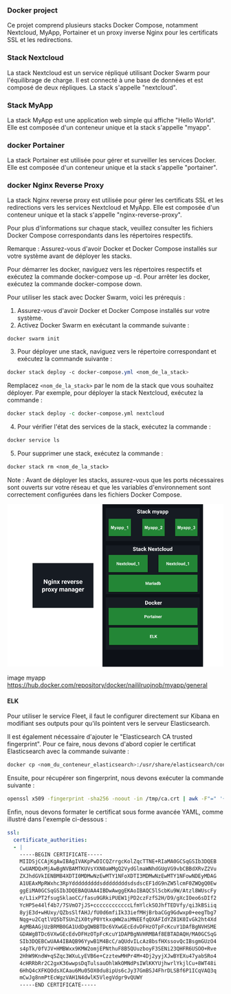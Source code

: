 
### Docker project

Ce projet comprend plusieurs stacks Docker Compose, notamment Nextcloud, MyApp, Portainer et un proxy inverse Nginx pour les certificats SSL et les redirections.

### Stack Nextcloud
La stack Nextcloud est un service répliqué utilisant Docker Swarm pour l'équilibrage de charge. Il est connecté à une base de données et est composé de deux répliques. La stack s'appelle "nextcloud".

### Stack MyApp
La stack MyApp est une application web simple qui affiche "Hello World". Elle est composée d'un conteneur unique et la stack s'appelle "myapp".

### docker Portainer
La stack Portainer est utilisée pour gérer et surveiller les services Docker. Elle est composée d'un conteneur unique et la stack s'appelle "portainer".

### docker Nginx Reverse Proxy
La stack Nginx reverse proxy est utilisée pour gérer les certificats SSL et les redirections vers les services Nextcloud et MyApp. Elle est composée d'un conteneur unique et la stack s'appelle "nginx-reverse-proxy".

Pour plus d'informations sur chaque stack, veuillez consulter les fichiers Docker Compose correspondants dans les répertoires respectifs.

Remarque : Assurez-vous d'avoir Docker et Docker Compose installés sur votre système avant de déployer les stacks.

Pour démarrer les docker, naviguez vers les répertoires respectifs et exécutez la commande docker-compose up -d. Pour arrêter les docker, exécutez la commande docker-compose down.


Pour utiliser les stack avec Docker Swarm, voici les prérequis :

1. Assurez-vous d'avoir Docker et Docker Compose installés sur votre système.
2. Activez Docker Swarm en exécutant la commande suivante :
```
docker swarm init
```
3. Pour déployer une stack, naviguez vers le répertoire correspondant et exécutez la commande suivante :
```css
docker stack deploy -c docker-compose.yml <nom_de_la_stack>
```
Remplacez `<nom_de_la_stack>` par le nom de la stack que vous souhaitez déployer. Par exemple, pour déployer la stack Nextcloud, exécutez la commande :
```perl
docker stack deploy -c docker-compose.yml nextcloud
```
4. Pour vérifier l'état des services de la stack, exécutez la commande :
```css
docker service ls
```
5. Pour supprimer une stack, exécutez la commande :
```perl
docker stack rm <nom_de_la_stack>
```
Note : Avant de déployer les stacks, assurez-vous que les ports nécessaires sont ouverts sur votre réseau et que les variables d'environnement sont correctement configurées dans les fichiers Docker Compose.

![shema_infra](https://github.com/Naililruojnob/Docker-Project/blob/b12da88ed9127ce130eb2b739b72747eec77a8cb/Shema_infra.png)

image myapp https://hub.docker.com/repository/docker/naililruojnob/myapp/general


#### ELK

Pour utiliser le service Fleet, il faut le configurer directement sur Kibana en modifiant ses outputs pour qu'ils pointent vers le serveur Elasticsearch.

Il est également nécessaire d'ajouter le "Elasticsearch CA trusted fingerprint". Pour ce faire, nous devons d'abord copier le certificat Elasticsearch avec la commande suivante :

```bash
docker cp <nom_du_conteneur_elasticsearch>:/usr/share/elasticsearch/config/certs/ca/ca.crt /tmp/.
```

Ensuite, pour récupérer son fingerprint, nous devons exécuter la commande suivante :

```bash
openssl x509 -fingerprint -sha256 -noout -in /tmp/ca.crt | awk -F"=" '{print $2}' | sed s/://g
```

Enfin, nous devons formater le certificat sous forme avancée YAML, comme illustré dans l'exemple ci-dessous :

```yaml
ssl:
  certificate_authorities:
  - |
    -----BEGIN CERTIFICATE-----
    MIIDSjCCAjKgAwIBAgIVAKpPwDICQZrrgcKolZqcTTNE+RIaMA0GCSqGSIb3DQEB
    CwUAMDQxMjAwBgNVBAMTKUVsYXN0aWMgQ2VydGlmaWNhdGUgVG9vbCBBdXRvZ2Vu
    ZXJhdGVkIENBMB4XDTI0MDMwNzEwMTY1NFoXDTI3MDMwNzEwMTY1NFowNDEyMDAG
    A1UEAxMpRWxhc3RpYdddddddddsddddddddsdsdscEF1dG9nZW5lcmF0ZWQgQ0Ew
    ggEiMA0GCSqGSIb3DQEBAQUAA4IBDwAwggEKAoIBAQC5lScbKu9W/Atzl8WUscFy
    e/L1ixPT2fsugSklaoCC/fasu9GRkiPUEW1jPD2czFzfS2H/D9/gXcIOeo6sDIf2
    YcHP5e44lf4b7/7SVmO7jJS+ccccccccccccLfmYlckSOJhfTEDVfy/qi3kBSiiq
    8yjE3d+wHUxy/QZbsSlfAHJ/fU0d6mfiIk33iefMHjBrbaCGg9Gdwxp0+eegTbg7
    Nqg+u2CqtlVQ5bTSUnZiX0tyP0YtkxqWW2aiMNEEfqQXAFIdYZ81K0IvGk2ht4Xd
    AgMBAAGjUzBRMB0GA1UdDgQWBBTDc6VXwGEcEdvDFHzOTpFcKcuY1DAfBgNVHSME
    GDAWgBTDc6VXwGEcEdvDFHzOTpFcKcuY1DAPBgNVHRMBAf8EBTADAQH/MA0GCSqG
    SIb3DQEBCwUAA4IBAQB96YywB1M4BcC/aQUdvILcAz8bsfHXssovQcIBsgmGUzO4
    s4pTk/0fVJV+HMBWxx9KMW2omjEPNthuF8B5QUuzboyF3SENi23QHFR6USOO+Rve
    2HhW9KndW+qSZqc3WXuLyEVB6e+CzztewMHPr4M+4Dj2yyjXJwBYEXu47yabSRo4
    4cHRRbRr2C2gxK36wwpsDqTulsauOhlWkOMNdPsIWlKKYUjhwrlYkjlCu+8WT48i
    6HhQ4cXFKQOdsXCAau6Mu05OX0du8ipUs6cJy37GmBSJ4FhrDLSBf6P1ICqVAQ3q
    mCwJg8nmPtEcWgzVAH1N4dwlK5VlegVdgr9vQUWY
    -----END CERTIFICATE-----


